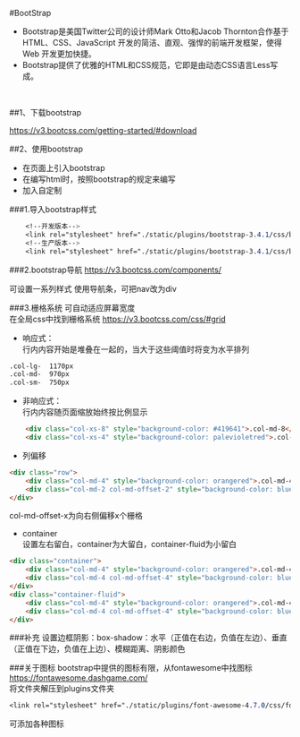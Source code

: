 #BootStrap

- Bootstrap是美国Twitter公司的设计师Mark Otto和Jacob Thornton合作基于HTML、CSS、JavaScript 开发的简洁、直观、强悍的前端开发框架，使得 Web 开发更加快捷。
- Bootstrap提供了优雅的HTML和CSS规范，它即是由动态CSS语言Less写成。
<br>

##1、下载bootstrap

https://v3.bootcss.com/getting-started/#download

##2、使用bootstrap

- 在页面上引入bootstrap
- 在编写html时，按照bootstrap的规定来编写
- 加入自定制

###1.导入bootstrap样式
```css
    <!--开发版本-->
    <link rel="stylesheet" href="./static/plugins/bootstrap-3.4.1/css/bootstrap.css">
    <!--生产版本-->
    <link rel="stylesheet" href="./static/plugins/bootstrap-3.4.1/css/bootstrap.min.css">
```

###2.bootstrap导航
https://v3.bootcss.com/components/

可设置一系列样式
使用导航条，可把nav改为div

###3.栅格系统
可自动适应屏幕宽度<br>
在全局css中找到栅格系统
https://v3.bootcss.com/css/#grid
- 响应式：
<br>行内内容开始是堆叠在一起的，当大于这些阈值时将变为水平排列
```html
.col-lg-  1170px
.col-md-  970px
.col-sm-  750px
```
- 非响应式：
<br>行内内容随页面缩放始终按比例显示
```html
    <div class="col-xs-8" style="background-color: #419641">.col-md-8</div>
    <div class="col-xs-4" style="background-color: palevioletred">.col-md-4</div>
```

- 列偏移
```html
<div class="row">
    <div class="col-md-4" style="background-color: orangered">.col-md-4</div>
    <div class="col-md-2 col-md-offset-2" style="background-color: blue">.col-md-4 .col-md-offset-4</div>
</div>
```
col-md-offset-x为向右侧偏移x个栅格

- container
<br>设置左右留白，container为大留白，container-fluid为小留白
```html
<div class="container">
    <div class="col-md-4" style="background-color: orangered">.col-md-4</div>
    <div class="col-md-4 col-md-offset-4" style="background-color: blue">.col-md-4 .col-md-offset-4</div>
</div>
<div class="container-fluid">
    <div class="col-md-4" style="background-color: orangered">.col-md-4</div>
    <div class="col-md-4 col-md-offset-4" style="background-color: blue">.col-md-4 .col-md-offset-4</div>
</div>
```

###补充
设置边框阴影：box-shadow：水平（正值在右边，负值在左边）、垂直（正值在下边，负值在上边）、模糊距离、阴影颜色

###关于图标
bootstrap中提供的图标有限，从fontawesome中找图标<br>
https://fontawesome.dashgame.com/
<br>将文件夹解压到plugins文件夹
```css
<link rel="stylesheet" href="./static/plugins/font-awesome-4.7.0/css/font-awesome.css">
```
可添加各种图标






